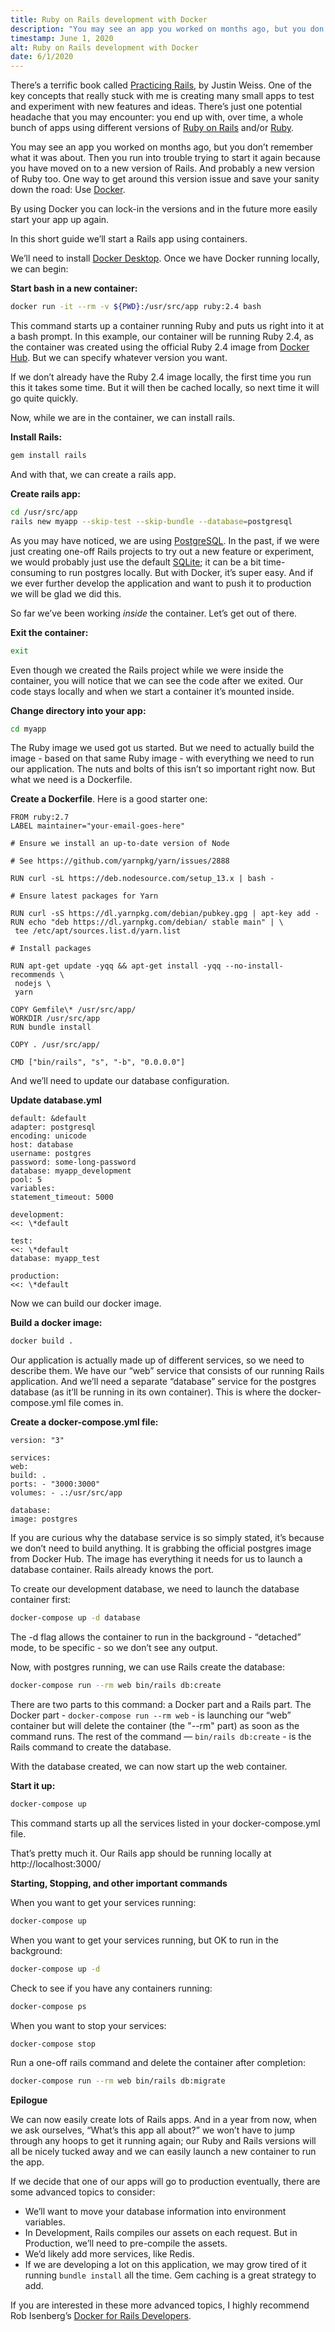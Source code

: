 ```yaml
---
title: Ruby on Rails development with Docker
description: "You may see an app you worked on months ago, but you don’t remember what it was about. Then you run into trouble trying to start it again because you have moved on to a new version of Rails. And probably a new version of Ruby too. One way to get around this version issue and save your sanity down the road: Use Docker."
timestamp: June 1, 2020
alt: Ruby on Rails development with Docker
date: 6/1/2020
---
```


There’s a terrific book called [Practicing Rails](https://www.justinweiss.com/practicing-rails/), by Justin Weiss. One of the key concepts that really stuck with me is creating many small apps to test and experiment with new features and ideas. There’s just one potential headache that you may encounter: you end up with, over time, a whole bunch of apps using different versions of [Ruby on Rails](https://rubyonrails.org/) and/or [Ruby](https://www.ruby-lang.org/).

You may see an app you worked on months ago, but you don’t remember what it was about. Then you run into trouble trying to start it again because you have moved on to a new version of Rails. And probably a new version of Ruby too. One way to get around this version issue and save your sanity down the road: Use [Docker](https://www.docker.com/).

By using Docker you can lock-in the versions and in the future more easily start your app up again.

In this short guide we’ll start a Rails app using containers.

We’ll need to install [Docker Desktop](https://www.docker.com/products/docker-desktop). Once we have Docker running locally, we can begin:

**Start bash in a new container:**

```bash
docker run -it --rm -v ${PWD}:/usr/src/app ruby:2.4 bash
```

This command starts up a container running Ruby and puts us right into it at a bash prompt. In this example, our container will be running Ruby 2.4, as the container was created using the official Ruby 2.4 image from [Docker Hub](https://hub.docker.com/_/ruby/). But we can specify whatever version you want.

If we don’t already have the Ruby 2.4 image locally, the first time you run this it takes some time. But it will then be cached locally, so next time it will go quite quickly.

Now, while we are in the container, we can install rails.

**Install Rails:**

```bash
gem install rails
```

And with that, we can create a rails app.

**Create rails app:**

```bash
cd /usr/src/app
rails new myapp --skip-test --skip-bundle --database=postgresql
```

As you may have noticed, we are using [PostgreSQL](https://www.postgresql.org/). In the past, if we were just creating one-off Rails projects to try out a new feature or experiment, we would probably just use the default [SQLite](https://www.sqlite.org/index.html); it can be a bit time-consuming to run postgres locally. But with Docker, it’s super easy. And if we ever further develop the application and want to push it to production we will be glad we did this.

So far we’ve been working _inside_ the container. Let’s get out of there.

**Exit the container:**

```bash
exit
```

Even though we created the Rails project while we were inside the container, you will notice that we can see the code after we exited. Our code stays locally and when we start a container it’s mounted inside.

**Change directory into your app:**

```bash
cd myapp
```

The Ruby image we used got us started. But we need to actually build the image - based on that same Ruby image - with everything we need to run our application. The nuts and bolts of this isn’t so important right now. But what we need is a Dockerfile.

**Create a Dockerfile**. Here is a good starter one:

```docker
FROM ruby:2.7
LABEL maintainer="your-email-goes-here"

# Ensure we install an up-to-date version of Node

# See https://github.com/yarnpkg/yarn/issues/2888

RUN curl -sL https://deb.nodesource.com/setup_13.x | bash -

# Ensure latest packages for Yarn

RUN curl -sS https://dl.yarnpkg.com/debian/pubkey.gpg | apt-key add -
RUN echo "deb https://dl.yarnpkg.com/debian/ stable main" | \
 tee /etc/apt/sources.list.d/yarn.list

# Install packages

RUN apt-get update -yqq && apt-get install -yqq --no-install-recommends \
 nodejs \
 yarn

COPY Gemfile\* /usr/src/app/
WORKDIR /usr/src/app
RUN bundle install

COPY . /usr/src/app/

CMD ["bin/rails", "s", "-b", "0.0.0.0"]

```

And we’ll need to update our database configuration.

**Update database.yml**

```docker
default: &default
adapter: postgresql
encoding: unicode
host: database
username: postgres
password: some-long-password
database: myapp_development
pool: 5
variables:
statement_timeout: 5000

development:
<<: \*default

test:
<<: \*default
database: myapp_test

production:
<<: \*default

```

Now we can build our docker image.

**Build a docker image:**

```bash
docker build .
```

Our application is actually made up of different services, so we need to describe them. We have our “web” service that consists of our running Rails application. And we’ll need a separate “database” service for the postgres database (as it’ll be running in its own container). This is where the docker-compose.yml file comes in.

**Create a docker-compose.yml file:**

```docker
version: "3"

services:
web:
build: .
ports: - "3000:3000"
volumes: - .:/usr/src/app

database:
image: postgres

```

If you are curious why the database service is so simply stated, it’s because we don’t need to build anything. It is grabbing the official postgres image from Docker Hub. The image has everything it needs for us to launch a database container. Rails already knows the port.

To create our development database, we need to launch the database container first:

```bash
docker-compose up -d database
```

The -d flag allows the container to run in the background - “detached” mode, to be specific - so we don’t see any output.

Now, with postgres running, we can use Rails create the database:

```bash
docker-compose run --rm web bin/rails db:create
```

There are two parts to this command: a Docker part and a Rails part. The Docker part - `docker-compose run --rm web` - is launching our “web” container but will delete the container (the "--rm" part) as soon as the command runs. The rest of the command — `bin/rails db:create` - is the Rails command to create the database.

With the database created, we can now start up the web container.

**Start it up:**

```bash
docker-compose up
```

This command starts up all the services listed in your docker-compose.yml file.

That’s pretty much it. Our Rails app should be running locally at http://localhost:3000/

**Starting, Stopping, and other important commands**

When you want to get your services running:

```bash
docker-compose up
```

When you want to get your services running, but OK to run in the background:

```bash
docker-compose up -d
```

Check to see if you have any containers running:

```bash
docker-compose ps
```

When you want to stop your services:

```bash
docker-compose stop
```

Run a one-off rails command and delete the container after completion:

```bash
docker-compose run --rm web bin/rails db:migrate
```

**Epilogue**

We can now easily create lots of Rails apps. And in a year from now, when we ask ourselves, “What’s this app all about?” we won’t have to jump through any hoops to get it running again; our Ruby and Rails versions will all be nicely tucked away and we can easily launch a new container to run the app.

If we decide that one of our apps will go to production eventually, there are some advanced topics to consider:

* We’ll want to move your database information into environment variables.
* In Development, Rails compiles our assets on each request. But in Production, we’ll need to pre-compile the assets.
* We’d likely add more services, like Redis.
* If we are developing a lot on this application, we may grow tired of it running `bundle install` all the time. Gem caching is a great strategy to add.

If you are interested in these more advanced topics, I highly recommend Rob Isenberg’s [Docker for Rails Developers](https://pragprog.com/book/ridocker/docker-for-rails-developers).
